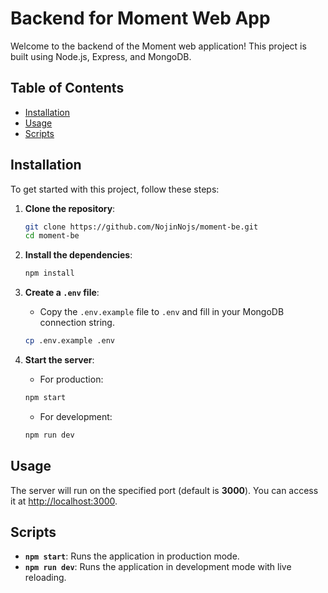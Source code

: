 # Backend for Moment Web App

Welcome to the backend of the Moment web application! This project is built using Node.js, Express, and MongoDB.

## Table of Contents
- [Installation](#installation)
- [Usage](#usage)
- [Scripts](#scripts)

## Installation

To get started with this project, follow these steps:

1. **Clone the repository**:
   ```bash
   git clone https://github.com/NojinNojs/moment-be.git
   cd moment-be
   ```

2. **Install the dependencies**:
   ```bash
   npm install
   ```

3. **Create a `.env` file**:
   - Copy the `.env.example` file to `.env` and fill in your MongoDB connection string.
   ```bash
   cp .env.example .env
   ```

4. **Start the server**:
   - For production:
   ```bash
   npm start
   ```
   - For development:
   ```bash
   npm run dev
   ```

## Usage

The server will run on the specified port (default is **3000**). You can access it at [http://localhost:3000](http://localhost:3000).

## Scripts

- **`npm start`**: Runs the application in production mode.
- **`npm run dev`**: Runs the application in development mode with live reloading.